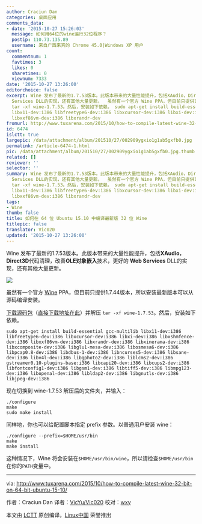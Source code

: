 ```yaml
---
author: Craciun Dan
categories: 桌面应用
comments_data:
- date: '2015-10-27 15:26:03'
  message: 如何用64位的wine运行32位程序？
  postip: 110.73.135.89
  username: 来自广西来宾的 Chrome 45.0|Windows XP 用户
count:
  commentnum: 1
  favtimes: 3
  likes: 0
  sharetimes: 0
  viewnum: 7333
date: '2015-10-27 13:26:00'
editorchoice: false
excerpt: Wine 发布了最新的1.7.53版本。此版本带来的大量性能提升，包括XAudio，Direct3D代码清理，改善OLE对象嵌入技术，更好的 Web
  Services DLL的实现，还有其他大量更新。  虽然有一个官方 Wine PPA，但目前只提供1.7.44版本，所以安装最新版本可以从源码编译安装。 下载源码包（直接下载地址在此）并解压
  tar -xf wine-1.7.53。然后，安装如下依赖。 sudo apt-get install build-essential gcc-multilib
  libx11-dev:i386 libfreetype6-dev:i386 libxcursor-dev:i386 libxi-dev:i386 libxshmfence-dev:i386
  libxxf86vm-dev:i386 libxrandr-dev
fromurl: http://www.tuxarena.com/2015/10/how-to-compile-latest-wine-32-bit-on-64-bit-ubuntu-15-10/
id: 6474
islctt: true
largepic: /data/attachment/album/201510/27/002909ygxio1g1ab5gxfb0.jpg
permalink: /article-6474-1.html
pic: /data/attachment/album/201510/27/002909ygxio1g1ab5gxfb0.jpg.thumb.jpg
related: []
reviewer: ''
selector: ''
summary: Wine 发布了最新的1.7.53版本。此版本带来的大量性能提升，包括XAudio，Direct3D代码清理，改善OLE对象嵌入技术，更好的 Web
  Services DLL的实现，还有其他大量更新。  虽然有一个官方 Wine PPA，但目前只提供1.7.44版本，所以安装最新版本可以从源码编译安装。 下载源码包（直接下载地址在此）并解压
  tar -xf wine-1.7.53。然后，安装如下依赖。 sudo apt-get install build-essential gcc-multilib
  libx11-dev:i386 libfreetype6-dev:i386 libxcursor-dev:i386 libxi-dev:i386 libxshmfence-dev:i386
  libxxf86vm-dev:i386 libxrandr-dev
tags:
- Wine
thumb: false
title: 如何在 64 位 Ubuntu 15.10 中编译最新版 32 位 Wine
titlepic: false
translator: Vic020
updated: '2015-10-27 13:26:00'
---
```


Wine 发布了最新的1.7.53版本。此版本带来的大量性能提升，包括**XAudio**，**Direct3D**代码清理，改善**OLE对象嵌入**技术，更好的 **Web Services** DLL的实现，还有其他大量更新。


![](/data/attachment/album/201510/27/002909ygxio1g1ab5gxfb0.jpg)


虽然有一个官方 [Wine](https://launchpad.net/%7Eubuntu-wine/+archive/ubuntu/ppa) PPA，但目前只提供1.7.44版本，所以安装最新版本可以从源码编译安装。


[下载源码包](https://www.winehq.org/announce/1.7.53)（[直接下载地址在此](http://prdownloads.sourceforge.net/wine/wine-1.7.53.tar.bz2)）并解压 `tar -xf wine-1.7.53`。然后，安装如下依赖。



```
sudo apt-get install build-essential gcc-multilib libx11-dev:i386 libfreetype6-dev:i386 libxcursor-dev:i386 libxi-dev:i386 libxshmfence-dev:i386 libxxf86vm-dev:i386 libxrandr-dev:i386 libxinerama-dev:i386 libxcomposite-dev:i386 libglu1-mesa-dev:i386 libosmesa6-dev:i386 libpcap0.8-dev:i386 libdbus-1-dev:i386 libncurses5-dev:i386 libsane-dev:i386 libv4l-dev:i386 libgphoto2-dev:i386 liblcms2-dev:i386 gstreamer0.10-plugins-base:i386 libcapi20-dev:i386 libcups2-dev:i386 libfontconfig1-dev:i386 libgsm1-dev:i386 libtiff5-dev:i386 libmpg123-dev:i386 libopenal-dev:i386 libldap2-dev:i386 libgnutls-dev:i386 libjpeg-dev:i386

```

现在切换到 wine-1.7.53 解压后的文件夹，并输入：



```
./configure
make
sudo make install

```

同样地，你也可以给配置脚本指定 prefix 参数。以普通用户安装 wine：



```
./configure --prefix=$HOME/usr/bin
make
make install

```

这种情况下，Wine 将会安装在`$HOME/usr/bin/wine`，所以请检查`$HOME/usr/bin`在你的`PATH`变量中。




---


via: <http://www.tuxarena.com/2015/10/how-to-compile-latest-wine-32-bit-on-64-bit-ubuntu-15-10/>


作者：Craciun Dan 译者：[VicYu/Vic020](http://vicyu.net) 校对：[wxy](https://github.com/wxy)


本文由 [LCTT](https://github.com/LCTT/TranslateProject) 原创编译，[Linux中国](https://linux.cn/) 荣誉推出